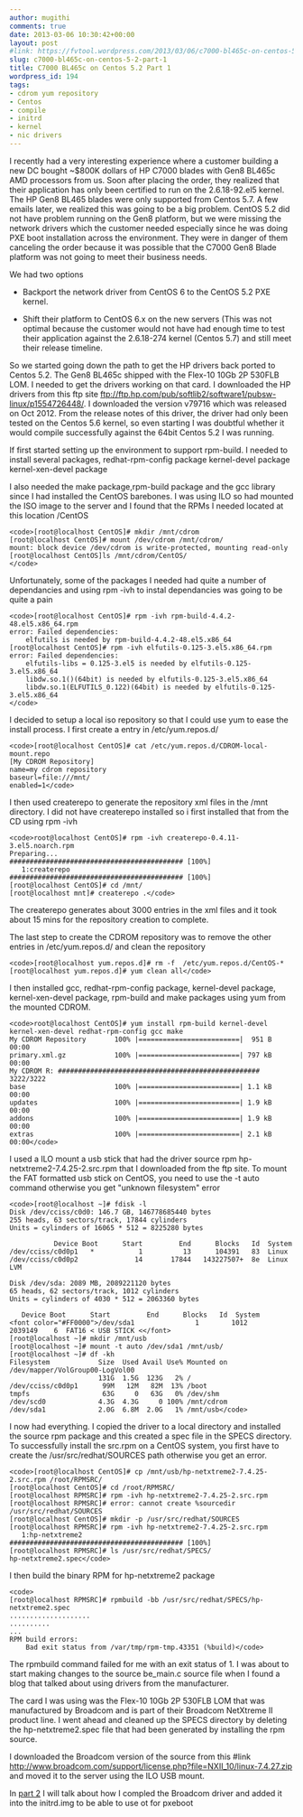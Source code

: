 ```yaml
---
author: mugithi
comments: true
date: 2013-03-06 10:30:42+00:00
layout: post
#link: https://fvtool.wordpress.com/2013/03/06/c7000-bl465c-on-centos-5-2-part-1/
slug: c7000-bl465c-on-centos-5-2-part-1
title: C7000 BL465c on Centos 5.2 Part 1
wordpress_id: 194
tags:
- cdrom yum repository
- Centos
- compile
- initrd
- kernel
- nic drivers
---
```


I recently had a very interesting experience where a customer building a new DC bought ~$800K dollars of HP C7000 blades with Gen8 BL465c AMD processors from us.  Soon after placing the order, they realized that their application has only been certified to run on the 2.6.18-92.el5 kernel. The HP Gen8 BL465 blades were only supported from Centos 5.7. A few emails later, we realized this was going to be a big problem. CentOS 5.2 did not have problem running on the Gen8 platform, but we were missing the network drivers which the customer needed especially since he was doing PXE boot installation across the environment. They were in danger of them canceling the order because it was possible that the C7000 Gen8 Blade platform was not going to meet their business needs.

We had two options



	
  * Backport the network driver from CentOS 6 to the CentOS 5.2 PXE kernel.

  * Shift their platform to CentOS 6.x on the new servers (This was not optimal because the customer would not have had enough time to test their application against the  2.6.18-274 kernel (Centos 5.7) and still meet their release timeline. 




So we started going down the path to get the HP drivers back ported to Centos 5.2. The Gen8 BL465c shipped with the Flex-10 10Gb 2P 530FLB LOM. I needed to get the drivers working on that card. I downloaded the HP drivers from this ftp site ftp://ftp.hp.com/pub/softlib2/software1/pubsw-linux/p1554726448/. I downloaded the version v79716 which was released on Oct 2012. From the release notes of this driver, the driver had only been tested on the Centos 5.6 kernel, so even starting I was doubtful whether it would compile successfully against the 64bit Centos 5.2 I was running. 

If first started setting up the environment to support rpm-build. I needed to install several packages,
redhat-rpm-config package
kernel-devel package
kernel-xen-devel package

I also needed the make package,rpm-build package and the gcc library since I had installed the CentOS barebones. I was using ILO so had mounted the ISO image to the server and I found that the RPMs I needed located at this location /CentOS


    
    <code>[root@localhost CentOS]# mkdir /mnt/cdrom
    [root@localhost CentOS]# mount /dev/cdrom /mnt/cdrom/
    mount: block device /dev/cdrom is write-protected, mounting read-only
    [root@localhost CentOS]ls /mnt/cdrom/CentOS/
    </code>



Unfortunately, some of the packages I needed had quite a number of dependancies and using rpm -ivh to instal dependancies was going to be quite a pain


    
    <code>[root@localhost CentOS]# rpm -ivh rpm-build-4.4.2-48.el5.x86_64.rpm
    error: Failed dependencies:
    	elfutils is needed by rpm-build-4.4.2-48.el5.x86_64
    [root@localhost CentOS]# rpm -ivh elfutils-0.125-3.el5.x86_64.rpm
    error: Failed dependencies:
    	elfutils-libs = 0.125-3.el5 is needed by elfutils-0.125-3.el5.x86_64
    	libdw.so.1()(64bit) is needed by elfutils-0.125-3.el5.x86_64
    	libdw.so.1(ELFUTILS_0.122)(64bit) is needed by elfutils-0.125-3.el5.x86_64
    </code>



I decided to setup a local iso repository so that I could use yum to ease the install process. I first create a entry in /etc/yum.repos.d/


    
    <code>[root@localhost CentOS]# cat /etc/yum.repos.d/CDROM-local-mount.repo
    [My CDROM Repository]
    name=my cdrom repository
    baseurl=file:///mnt/
    enabled=1</code>



I then used createrepo to generate the repository xml files in the /mnt directory. I did not have createrepo installed so i first installed that from the CD using rpm -ivh


    
    <code>root@localhost CentOS]# rpm -ivh createrepo-0.4.11-3.el5.noarch.rpm
    Preparing...                ########################################### [100%]
       1:createrepo             ########################################### [100%]
    [root@localhost CentOS]# cd /mnt/
    [root@localhost mnt]# createrepo .</code>



The createrepo generates about 3000 entries in the xml files and it took about 15 mins for the repository creation to complete.

The last step to create the CDROM repository was to remove the other entries in /etc/yum.repos.d/ and clean the repository


    
    <code>[root@localhost yum.repos.d]# rm -f  /etc/yum.repos.d/CentOS-*
    [root@localhost yum.repos.d]# yum clean all</code>



I then installed gcc, redhat-rpm-config package, kernel-devel package, kernel-xen-devel package, rpm-build and make packages using yum from the mounted CDROM. 


    
    <code>root@localhost CentOS]# yum install rpm-build kernel-devel kernel-xen-devel redhat-rpm-config gcc make
    My CDROM Repository       100% |=========================|  951 B    00:00
    primary.xml.gz            100% |=========================| 797 kB    00:00
    My CDROM R: ################################################## 3222/3222
    base                      100% |=========================| 1.1 kB    00:00
    updates                   100% |=========================| 1.9 kB    00:00
    addons                    100% |=========================| 1.9 kB    00:00
    extras                    100% |=========================| 2.1 kB    00:00</code>



I used a ILO mount a usb stick that had the driver source rpm hp-netxtreme2-7.4.25-2.src.rpm that I downloaded from the ftp site. To mount the FAT formatted usb stick on CentOS, you need to use the -t auto command otherwise you get "unknown filesystem" error


    
    <code>[root@localhost ~]# fdisk -l
    Disk /dev/cciss/c0d0: 146.7 GB, 146778685440 bytes
    255 heads, 63 sectors/track, 17844 cylinders
    Units = cylinders of 16065 * 512 = 8225280 bytes
    
               Device Boot      Start         End      Blocks   Id  System
    /dev/cciss/c0d0p1   *           1          13      104391   83  Linux
    /dev/cciss/c0d0p2              14       17844   143227507+  8e  Linux LVM
    
    Disk /dev/sda: 2089 MB, 2089221120 bytes
    65 heads, 62 sectors/track, 1012 cylinders
    Units = cylinders of 4030 * 512 = 2063360 bytes
    
       Device Boot      Start         End      Blocks   Id  System
    <font color="#FF0000">/dev/sda1               1        1012     2039149    6  FAT16 < USB STICK <</font> 
    [root@localhost ~]# mkdir /mnt/usb
    [root@localhost ~]# mount -t auto /dev/sda1 /mnt/usb/
    [root@localhost ~]# df -kh
    Filesystem            Size  Used Avail Use% Mounted on
    /dev/mapper/VolGroup00-LogVol00
                          131G  1.5G  123G   2% /
    /dev/cciss/c0d0p1      99M   12M   82M  13% /boot
    tmpfs                  63G     0   63G   0% /dev/shm
    /dev/scd0             4.3G  4.3G     0 100% /mnt/cdrom
    /dev/sda1             2.0G  6.8M  2.0G   1% /mnt/usb</code>



I now had everything. I copied the driver to a local directory and installed the source rpm package and this created a spec file in the SPECS directory. To successfully install the src.rpm on a CentOS system, you first have to create the /usr/src/redhat/SOURCES path otherwise you get an error.


    
    <code>[root@localhost CentOS]# cp /mnt/usb/hp-netxtreme2-7.4.25-2.src.rpm /root/RPMSRC/
    [root@localhost CentOS]# cd /root/RPMSRC/
    [root@localhost RPMSRC]# rpm -ivh hp-netxtreme2-7.4.25-2.src.rpm
    [root@localhost RPMSRC]# error: cannot create %sourcedir /usr/src/redhat/SOURCES
    [root@localhost CentOS]# mkdir -p /usr/src/redhat/SOURCES
    [root@localhost RPMSRC]# rpm -ivh hp-netxtreme2-7.4.25-2.src.rpm
       1:hp-netxtreme2          ########################################### [100%]
    [root@localhost RPMSRC]# ls /usr/src/redhat/SPECS/
    hp-netxtreme2.spec</code>



I then build the binary RPM for hp-netxtreme2 package

    
    <code>
    [root@localhost RPMSRC]# rpmbuild -bb /usr/src/redhat/SPECS/hp-netxtreme2.spec
    ....................
    ..........
    ...
    RPM build errors:
        Bad exit status from /var/tmp/rpm-tmp.43351 (%build)</code>



The rpmbuild command failed for me with an exit status of 1. I was about to start making changes to the source be_main.c source file when I found a blog that talked about using drivers from the manufacturer.

The card I was using was the Flex-10 10Gb 2P 530FLB LOM that was manufactured by Broadcom and is part of their Broadcom NetXtreme II product line. I went ahead and cleaned up the SPECS directory by deleting the hp-netxtreme2.spec file that had been generated by installing the rpm source.

I downloaded the Broadcom version of the source from this #link http://www.broadcom.com/support/license.php?file=NXII_10/linux-7.4.27.zip and moved it to the server using the ILO USB mount.

In [part 2](https://fvtool.wordpress.com/2013/04/15/c7000-bl465c-on-centos-5-2-part-2-update-nic-driver-in-initrd-image/) I will talk about how I compled the Broadcom driver and added it into the initrd.img to be able to use ot for pxeboot
